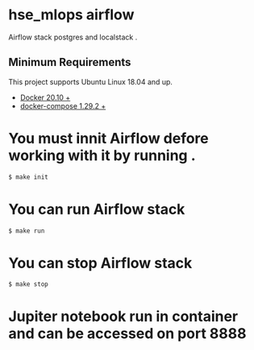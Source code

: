 # hse_mlops airflow 
Airflow stack postgres and localstack .

## Minimum Requirements
This project supports Ubuntu Linux 18.04 and up. 
- [Docker 20.10 +](https://docs.docker.com/)
- [docker-compose  1.29.2 + ](https://docs.docker.com/compose/)

 # You must innit Airflow defore working with it by running . 

```bash
$ make init 
```
# You can run Airflow stack 

```bash
$ make run 
```

# You can stop Airflow stack 

```bash
$ make stop
```

# Jupiter notebook run in container and can be accessed on port 8888

 
